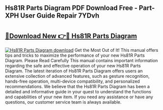 ## Hs81R Parts Diagram PDF Download Free - Part-XPH User Guide Repair 7YDvh

# <h2><a href="http://dfqjuuu.blite.top/?on=Hs81R+Parts+Diagram">🔗Download New 👉🔴 Hs81R Parts Diagram</a></h2>

[![Hs81R Parts Diagram download](https://i.imgur.com/lujVjoI.png)](http://dfqjuuu.blite.top/?on=Hs81R+Parts+Diagram)
Get the Most Out of It! This manual offers tips and tricks to maximize the performance of your new Hs81R Parts Diagram. Please Read Carefully This manual contains important information regarding the safe and effective operation of your new Hs81R Parts Diagram. The latest iteration of Hs81R Parts Diagram offers users an extensive collection of advanced features, such as gesture recognition, hands-free operation, multi-device compatibility, and personalized recommendations. We believe that the Hs81R Parts Diagram has been a detailed and informative guide in your quest to understand the functions and capabilities of your new item. If you need any assistance or have any questions, our customer service team is always available.
